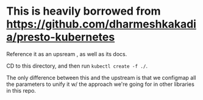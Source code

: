 # This is heavily borrowed from https://github.com/dharmeshkakadia/presto-kubernetes

Reference it as an upsream , as well as its docs.

CD to this directory, and then run  `kubectl create -f ./`.

The only difference between this and the upstream is that we configmap all the parameters to unify it w/ the approach
we're going for in other libraries in this repo.

